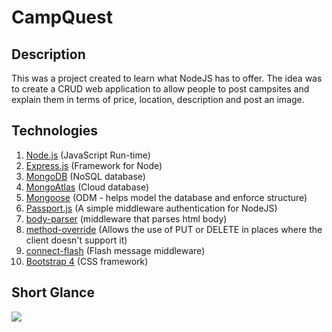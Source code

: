 # CampQuest

## Description
This was a project created to learn what NodeJS has to offer.
The idea was to create a CRUD web application to allow people to post campsites and explain them
in terms of price, location, description and post an image.

## Technologies

1) [Node.js](https://nodejs.org/en/docs/)                              (JavaScript Run-time)
2) [Express.js](https://expressjs.com/en/starter/installing.html)      (Framework for Node)
3) [MongoDB](https://www.mongodb.com/)                                 (NoSQL database)
4) [MongoAtlas](https://www.mongodb.com/cloud/atlas)                   (Cloud database)
3) [Mongoose](https://mongoosejs.com/)                                 (ODM - helps model the database and enforce structure)
4) [Passport.js](http://www.passportjs.org/)                           (A simple middleware authentication for NodeJS)
5) [body-parser](https://github.com/expressjs/body-parser)             (middleware that parses html body)
6) [method-override](https://github.com/expressjs/method-override)     (Allows the use of PUT or DELETE in places where the client doesn't support it)
7) [connect-flash](https://github.com/jaredhanson/connect-flash)       (Flash message middleware)
8) [Bootstrap 4](https://getbootstrap.com/)                            (CSS framework)

## Short Glance
![](https://giant.gfycat.com/SpecificFineCony.gif)
